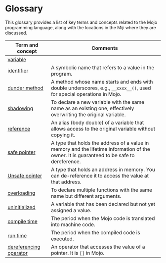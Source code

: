 # Glossary

This glossary provides a list of key terms and concepts related to the Mojo programming language, along with the locations in the Miji where they are discussed.

| Term and concept                                         | Comments                                                                                                                                  |
| -------------------------------------------------------- | ----------------------------------------------------------------------------------------------------------------------------------------- |
| [variable](../basic/variables)                           |                                                                                                                                           |
| [identifier](../basic/variables#identifiers)             | A symbolic name that refers to a value in the program.                                                                                    |
| [dunder method](../basic/variables#identifiers)          | A method whose name starts and ends with double underscores, e.g., `__xxxx__()`, used for special operations in Mojo.                     |
| [shadowing](../basic/variables)                          | To declare a new variable with the same name as an existing one, effectively overwriting the original variable.                           |
| [reference](../advanced/references)                      | An alias (body double) of a variable that allows access to the original variable without copying it.                                      |
| [safe pointer](../advanced/references)                   | A type that holds the address of a value in memory and the lifetime information of the owner. It is guaranteed to be safe to dereference. |
| [Unsafe pointer](../advanced/references)                 | A type that holds an address in memory. You can de-reference it to access the value at that address.                                      |
| [overloading](../basic/functions#function-overloading)   | To declare multiple functions with the same name but different arguments.                                                                 |
| [uninitialized](../basic/variables#variable-declaration) | A variable that has been declared but not yet assigned a value.                                                                           |
| [compile time](../advanced/ownership)                    | The period when the Mojo code is translated into machine code.                                                                            |
| [run time](../advanced/ownership)                        | The period when the compiled code is executed.                                                                                            |
| [dereferencing operator](../advanced/ownership)          | An operator that accesses the value of a pointer. It is `[]` in Mojo.                                                                     |
